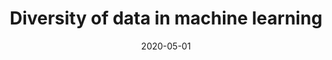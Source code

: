 ---
layout: post
title: Diversity of data in machine learning
date: 2020-05-01
categories: research
root: /work/
description: Crossing research limitations between machine learning projects and sociological critique
source: /img/work/msdv/Molloy_Diversity-of-data-in-machine-learning.pdf
---